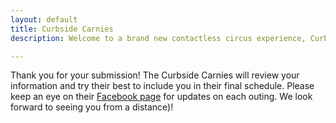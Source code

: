 ```yaml
---
layout: default
title: Curbside Carnies
description: Welcome to a brand new contactless circus experience, Curbside Carnies! Devised by Reservoir local, Sophie deLightful, during lockdown, this nifty new project will feature a handpicked selection of local circus performers who are absolutely itching to get back onto a real stage and perform to live audiences. 

---
```


Thank you for your submission! The Curbside Carnies will review your information and try their best to include you in their final schedule. Please keep an eye on their [Facebook page](https://www.facebook.com/Curbside-Carnies-100416458490460) for updates on each outing. We look forward to seeing you from a distance)!